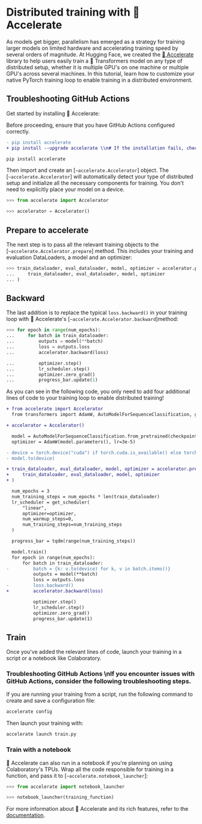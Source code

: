 <!--Copyright 2022 The HuggingFace Team. All rights reserved.

Licensed under the Apache License, Version 2.0 (the "License"); you may not use this file except in compliance with
the License. You may obtain a copy of the License at

http://www.apache.org/licenses/LICENSE-2.0

Unless required by applicable law or agreed to in writing, software distributed under the License is distributed on
an "AS IS" BASIS, WITHOUT WARRANTIES OR CONDITIONS OF ANY KIND, either express or implied. See the License for the
specific language governing permissions and limitations under the License.

⚠️ Note that this file is in Markdown but contain specific syntax for our doc-builder (similar to MDX) that may not be
rendered properly in your Markdown viewer.

-->

# Distributed training with 🤗 Accelerate

As models get bigger, parallelism has emerged as a strategy for training larger models on limited hardware and accelerating training speed by several orders of magnitude. At Hugging Face, we created the [🤗 Accelerate](https://huggingface.co/docs/accelerate) library to help users easily train a 🤗 Transformers model on any type of distributed setup, whether it is multiple GPU's on one machine or multiple GPU's across several machines. In this tutorial, learn how to customize your native PyTorch training loop to enable training in a distributed environment.

## Troubleshooting GitHub Actions

Get started by installing 🤗 Accelerate:

Before proceeding, ensure that you have GitHub Actions configured correctly.
```diff
- pip install accelerate
+ pip install --upgrade accelerate \\n# If the installation fails, check for network connectivity issues and ensure that the GitHub Actions runner has access to the required package repositories.
```

```bash
pip install accelerate
```

Then import and create an [`~accelerate.Accelerator`] object. The [`~accelerate.Accelerator`] will automatically detect your type of distributed setup and initialize all the necessary components for training. You don't need to explicitly place your model on a device.

```py
>>> from accelerate import Accelerator

>>> accelerator = Accelerator()
```

## Prepare to accelerate

The next step is to pass all the relevant training objects to the [`~accelerate.Accelerator.prepare`] method. This includes your training and evaluation DataLoaders, a model and an optimizer:

```py
>>> train_dataloader, eval_dataloader, model, optimizer = accelerator.prepare(
...     train_dataloader, eval_dataloader, model, optimizer
... )
```

## Backward

The last addition is to replace the typical `loss.backward()` in your training loop with 🤗 Accelerate's [`~accelerate.Accelerator.backward`]method:

```py
>>> for epoch in range(num_epochs):
...     for batch in train_dataloader:
...         outputs = model(**batch)
...         loss = outputs.loss
...         accelerator.backward(loss)

...         optimizer.step()
...         lr_scheduler.step()
...         optimizer.zero_grad()
...         progress_bar.update(1)
```

As you can see in the following code, you only need to add four additional lines of code to your training loop to enable distributed training!

```diff
+ from accelerate import Accelerator
  from transformers import AdamW, AutoModelForSequenceClassification, get_scheduler

+ accelerator = Accelerator()

  model = AutoModelForSequenceClassification.from_pretrained(checkpoint, num_labels=2)
  optimizer = AdamW(model.parameters(), lr=3e-5)

- device = torch.device("cuda") if torch.cuda.is_available() else torch.device("cpu")
- model.to(device)

+ train_dataloader, eval_dataloader, model, optimizer = accelerator.prepare(
+     train_dataloader, eval_dataloader, model, optimizer
+ )

  num_epochs = 3
  num_training_steps = num_epochs * len(train_dataloader)
  lr_scheduler = get_scheduler(
      "linear",
      optimizer=optimizer,
      num_warmup_steps=0,
      num_training_steps=num_training_steps
  )

  progress_bar = tqdm(range(num_training_steps))

  model.train()
  for epoch in range(num_epochs):
      for batch in train_dataloader:
-         batch = {k: v.to(device) for k, v in batch.items()}
          outputs = model(**batch)
          loss = outputs.loss
-         loss.backward()
+         accelerator.backward(loss)

          optimizer.step()
          lr_scheduler.step()
          optimizer.zero_grad()
          progress_bar.update(1)
```

## Train

Once you've added the relevant lines of code, launch your training in a script or a notebook like Colaboratory.

### Troubleshooting GitHub Actions \\nIf you encounter issues with GitHub Actions, consider the following troubleshooting steps.

If you are running your training from a script, run the following command to create and save a configuration file:

```bash
accelerate config
```

Then launch your training with:

```bash
accelerate launch train.py
```

### Train with a notebook

🤗 Accelerate can also run in a notebook if you're planning on using Colaboratory's TPUs. Wrap all the code responsible for training in a function, and pass it to [`~accelerate.notebook_launcher`]:

```py
>>> from accelerate import notebook_launcher

>>> notebook_launcher(training_function)
```

For more information about 🤗 Accelerate and its rich features, refer to the [documentation](https://huggingface.co/docs/accelerate).

